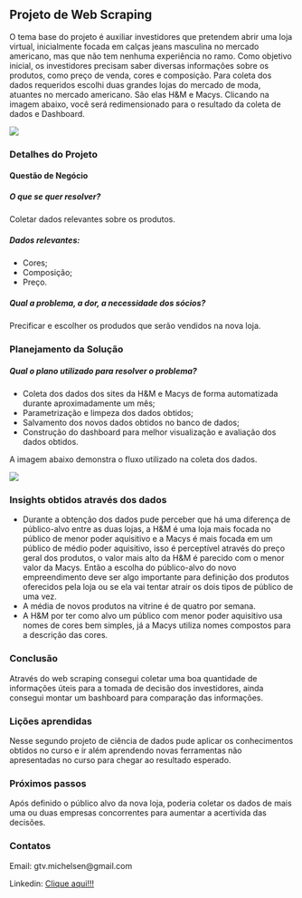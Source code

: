 ## Projeto de Web Scraping
O tema base do projeto é auxiliar investidores que pretendem abrir uma loja virtual, inicialmente focada em calças jeans masculina no mercado americano, mas que não tem nenhuma experiência no ramo.
Como objetivo inicial, os investidores precisam saber diversas informações sobre os produtos, como preço de venda, cores e composição.
Para coleta dos dados requeridos escolhi duas grandes lojas do mercado de moda, atuantes no mercado americano. São elas H&M e Macys.
Clicando na imagem abaixo, você será redimensionado para o resultado da coleta de dados e Dashboard.

<a href="https://gustavo-michelsen-web.streamlit.app/"><img src="https://gustavomichelsen.github.io/portifolio_projetos/images/thumbs/02.jpg"></a>

### Detalhes do Projeto

#### Questão de Negócio
##### O que se quer resolver?
Coletar dados relevantes sobre os produtos.

##### Dados relevantes:

- Cores;
- Composição;
- Preço.

##### Qual a problema, a dor, a necessidade dos sócios?
Precificar e escolher os produdos que serão vendidos na nova loja.

### Planejamento da Solução

##### Qual o plano utilizado para resolver o problema?

- Coleta dos dados dos sites da H&M e Macys de forma automatizada durante aproximadamente um mês;
- Parametrização e limpeza dos dados obtidos;
- Salvamento dos novos dados obtidos no banco de dados;
- Construção do dashboard para melhor visualização e avaliação dos dados obtidos.

<p> A imagem abaixo demonstra o fluxo utilizado na coleta dos dados. </>

<a><img src="https://gustavomichelsen.github.io/portifolio_projetos/images/fulls/02-2.jpg"></a>


### Insights obtidos através dos dados
- Durante a obtenção dos dados pude perceber que há uma diferença de público-alvo entre as duas lojas, a H&M é uma loja mais focada no público de menor poder aquisitivo e a Macys é mais focada em um público de médio poder aquisitivo, isso é perceptível através do preço geral dos produtos, o valor mais alto da H&M é parecido com o menor valor da Macys. Então a escolha do público-alvo do novo empreendimento deve ser algo importante para definição dos produtos oferecidos pela loja ou se ela vai tentar atrair os dois tipos de público de uma vez.
- A média de novos produtos na vitrine é de quatro por semana.
- A H&M por ter como alvo um público com menor poder aquisitivo usa nomes de cores bem simples, já a Macys utiliza nomes compostos para a descrição das cores.

### Conclusão

Através do web scraping consegui coletar uma boa quantidade de informações úteis para a tomada de decisão dos investidores, ainda consegui montar um bashboard para comparação das informações.

### Lições aprendidas
Nesse segundo projeto de ciência de dados pude aplicar os conhecimentos obtidos no curso e ir além aprendendo novas ferramentas não apresentadas no curso para chegar ao resultado esperado.

### Próximos passos
Após definido o público alvo da nova loja, poderia coletar os dados de mais uma ou duas empresas concorrentes para aumentar a acertivida das decisões.

### Contatos
<p> Email: gtv.michelsen@gmail.com </p>
<p> Linkedin: <a href="https://www.linkedin.com/in/gustavo-michelsen-30946a223/"> Clique aqui!!! </a> </p>
